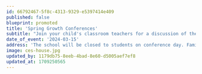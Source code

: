 ```yaml
---
id: 66792467-5f8c-4313-9329-e5397414e409
published: false
blueprint: promoted
title: 'Spring Growth Conferences'
subtitle: "Join your child's classroom teachers for a discussion of their development and growth towards goals set in the fall."
date_of_event: '2024-03-15'
address: 'The school will be closed to students on conference day. Families can sign up for conference times and childcare using links found in the CES Weekly.'
image: ces-house.jpg
updated_by: 1179db75-8eeb-4bad-8e60-d5005aef7ef8
updated_at: 1709250565
---
```

